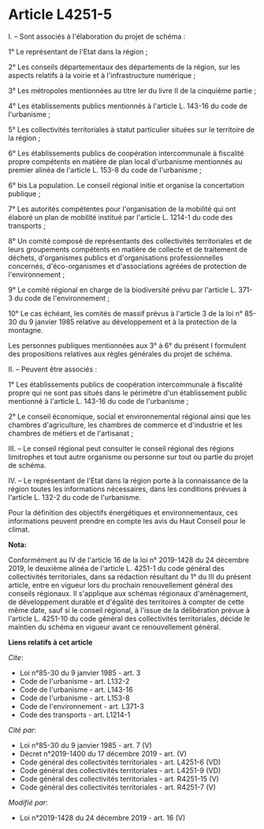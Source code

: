 # Article L4251-5

I. – Sont associés à l'élaboration du projet de schéma :

1° Le représentant de l'Etat dans la région ;

2° Les conseils départementaux des départements de la région, sur les aspects relatifs à la voirie et à l'infrastructure
numérique ;

3° Les métropoles mentionnées au titre Ier du livre II de la cinquième partie ;

4° Les établissements publics mentionnés à l'article L. 143-16 du code de l'urbanisme ;

5° Les collectivités territoriales à statut particulier situées sur le territoire de la région ;

6° Les établissements publics de coopération intercommunale à fiscalité propre compétents en matière de plan local
d'urbanisme mentionnés au premier alinéa de l'article L. 153-8 du code de l'urbanisme ;

6° bis La population. Le conseil régional initie et organise la concertation publique ;

7° Les autorités compétentes pour l'organisation de la mobilité qui ont élaboré un plan de mobilité institué par l'article L.
1214-1 du code des transports ;

8° Un comité composé de représentants des collectivités territoriales et de leurs groupements compétents en matière de
collecte et de traitement de déchets, d'organismes publics et d'organisations professionnelles concernés, d'éco-organismes et
d'associations agréées de protection de l'environnement ;

9° Le comité régional en charge de la biodiversité prévu par l'article L. 371-3 du code de l'environnement ;

10° Le cas échéant, les comités de massif prévus à l'article 3 de la loi n° 85-30 du 9 janvier 1985 relative au développement
et à la protection de la montagne.

Les personnes publiques mentionnées aux 3° à 6° du présent I formulent des propositions relatives aux règles générales du
projet de schéma.

II. – Peuvent être associés :

1° Les établissements publics de coopération intercommunale à fiscalité propre qui ne sont pas situés dans le périmètre d'un
établissement public mentionné à l'article L. 143-16 du code de l'urbanisme ;

2° Le conseil économique, social et environnemental régional ainsi que les chambres d'agriculture, les chambres de commerce
et d'industrie et les chambres de métiers et de l'artisanat ;

III. – Le conseil régional peut consulter le conseil régional des régions limitrophes et tout autre organisme ou personne sur
tout ou partie du projet de schéma.

IV. – Le représentant de l'Etat dans la région porte à la connaissance de la région toutes les informations nécessaires, dans
les conditions prévues à l'article L. 132-2 du code de l'urbanisme.

Pour la définition des objectifs énergétiques et environnementaux, ces informations peuvent prendre en compte les avis du
Haut Conseil pour le climat.

**Nota:**

Conformément au IV de l'article 16 de la loi n° 2019-1428 du 24 décembre 2019, le deuxième alinéa de l'article L. 4251-1 du
code général des collectivités territoriales, dans sa rédaction résultant du 1° du III du présent article, entre en vigueur
lors du prochain renouvellement général des conseils régionaux. Il s'applique aux schémas régionaux d'aménagement, de
développement durable et d'égalité des territoires à compter de cette même date, sauf si le conseil régional, à l'issue de la
délibération prévue à l'article L. 4251-10 du code général des collectivités territoriales, décide le maintien du schéma en
vigueur avant ce renouvellement général.

**Liens relatifs à cet article**

_Cite_:

  - Loi n°85-30 du 9 janvier 1985 - art. 3
  - Code de l'urbanisme - art. L132-2
  - Code de l'urbanisme - art. L143-16
  - Code de l'urbanisme - art. L153-8
  - Code de l'environnement - art. L371-3
  - Code des transports - art. L1214-1

_Cité par_:

  - Loi n°85-30 du 9 janvier 1985 - art. 7 (V)
  - Décret n°2019-1400 du 17 décembre 2019 - art. (V)
  - Code général des collectivités territoriales - art. L4251-6 (VD)
  - Code général des collectivités territoriales - art. L4251-9 (VD)
  - Code général des collectivités territoriales - art. R4251-15 (V)
  - Code général des collectivités territoriales - art. R4251-7 (V)

_Modifié par_:

  - Loi n°2019-1428 du 24 décembre 2019 - art. 16 (V)
